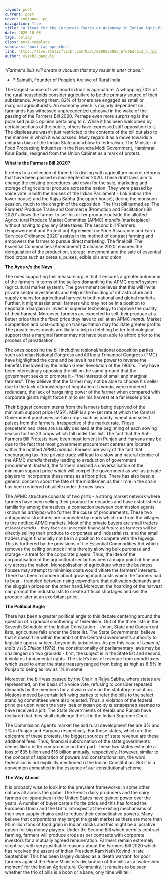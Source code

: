 ```yaml
---
layout: post
current: post
cover: indianag.jpg
navigation: True
title: "A Treat for the Corporate Sharks or Autonomy in Indian Agriculture?"
date: 2020-10-08
tags: policy
class: post-template
subclass: 'post tag-speeches'
link: https://live.staticflickr.com/8321/8000025086_6f60bdc612_b.jpg
author: oyeshi.ganguly
---
```

*“Farmer’s bills will create a vacuum that may result in utter chaos.”*

-   P Sainath, Founder of People’s Archive of Rural India
    

The largest source of livelihood in India is agriculture. A whopping 70% of the rural households consider agriculture to be the primary source of their subsistence. Among them, 82% of farmers are engaged as small or marginal agriculturists. An economy which is majorly dependent on farmlands has witnessed unprecedented upheaval in the wake of the passing of the Farmers Bill 2020. Perhaps even more surprising is the polarised public opinion pertaining to it. While it has been welcomed by certain sections of the public, others have expressed stiff opposition to it. The displeasure wasn’t just restricted to the contents of the bill but also to the manner in which it was passed. Many regard it as a move towards a unitarian bias of the Indian State and a blow to federalism. The Minister of Food Processing Industries in the Narendra Modi Government, Harsimrat Kaur Badal, resigned from the Union Cabinet as a mark of protest.

**What is the Farmers Bill 2020?**

It refers to a collection of three bills dealing with agriculture market reforms that have been passed in mid-September 2020. These draft laws aim to change the existing procedures laid down for the sale, marketing and storage of agricultural produce across the nation. They were passed by voice vote in both the houses of the Indian Parliament - Lok Sabha (the lower house) and the Rajya Sabha (the upper house), during the monsoon session, much to the chagrin of the opposition. The first bill termed as ‘The Farmers’ Produce Trade and Commerce (Promotion and Facilitation) Bill 2020’ allows the farmer to sell his or her produce outside the allotted Agricultural Produce Market Committee (APMC) *mandis* (marketplace) without having to pay any State taxes. The second bill ‘Farmers (Empowerment and Protection) Agreement on Price Assurance and Farm Services Ordinance 2020’ assists in the method of contract farming and empowers the farmer to pursue direct marketing. The final bill ‘The Essential Commodities (Amendment) Ordinance 2020’ ensures the deregulation of the production, storage, movement and the sale of essential food crops such as cereals, pulses, edible oils and onion.

**The Ayes v/s the Nays**

The ones supporting this measure argue that it ensures a greater autonomy of the farmers in terms of the sellers dismantling the APMC *mandi* system (agricultural market system). The government believes that this will invite private sector investments and help in the building of infrastructure and supply chains for agricultural harvest in both national and global markets. Further, it might assist small farmers who may not be in a position to negotiate a bargain or invest in superior technology to improve the quality of their harvest. Moreover, farmers are expected to sell their produce at a better price than the fixed price they have to sell at an APMC *mandi*. Market competition and cost-cutting on transportation may facilitate greater profits. The private investments are likely to help in fetching better technological support that a marginal farmer may not have been able to afford prior to the process of privatisation.

The ones opposing the bill including regional/national opposition parties such as Indian National Congress and All India Trinamool Congress (TMC) have highlighted the cons and believe it has the power to reverse the benefits bestowed by the Indian Green Revolution of the 1960's. They have been interestingly opposing the bill on the same ground that the government seeks to promote it - “the interests of small and marginal farmers”. They believe that the farmer may not be able to choose his seller due to the lack of knowledge of negotiation if *mandis* were rendered redundant, the lack of bargaining power of the farmer when compared with corporate giants might force him to sell his harvest at a far lesser price.

Their biggest concern stems from the farmers being deprived of the minimum support price (MSP). MSP is a pre-set rate at which the Central Government purchases certain crops such as paddy, wheat and select pulses from the farmers, irrespective of the market rate. These predetermined rates are usually declared at the beginning of each sowing season for the 23 crops which fall under this list. The fact that the Anti-Farmers Bill Protests have been most fervent in Punjab and Haryana may be due to the fact that most government procurement centres are located within the notified APMC *mandis*. Farmers are wary of the fact that encouraging tax-free private trade will lead to a slow and natural demise of the APMC *mandis* thereby leading to a reduction of government procurement. Instead, the farmers demand a universalisation of the minimum support price which will compel the government as well as private players to incorporate these rates as a floor price. There has also been a general concern about the fate of the middlemen as their role in the chain has been rendered obsolete under the new laws.

The APMC structure consists of two parts - a strong market network where farmers have been selling their produce for decades and have established a familiarity among themselves, a connection between commission agents (known as *arthiyas*) who further the cause of procurements. These two antagonistic structures are connected by roads which run from the villages to the notified APMC markets. Most of the private buyers are small traders at local *mandis* - they face an uncertain financial future as farmers will be directly selling their produce to corporates and industrialists, and the small traders might financially not be in a position to compete with the bigwigs. This is furthered by the provisions of the Essential Commodities Act which removes the ceiling on stock limits thereby allowing bulk purchase and storage - a treat for the corporate players. Thus, the idea of the corporatisation of the agricultural sector has been a major point of hue and cry across the nation. Monopolisation of agriculture where the business houses may attempt to minimise costs would vitiate the farmers’ interests. There has been a concern about growing input costs which the farmers had to bear - trampled between rising expenditure that cultivation demands and the sluggish prices on the other hand. Moreover, the hoarding of the harvest can prompt the industrialists to create artificial shortages and sell the produce later at an exorbitant price.

**The Political Angle**

There has been a greater political angle to this debate centering around the question of a gradual smothering of federalism. Out of the three lists in the Seventh Schedule of the Indian Constitution - Union, State and Concurrent lists, agriculture falls under the State list. The State Governments’ believe that it doesn’t lie within the ambit of the Central Government’s authority to legislate upon a subject beyond its jurisdiction. As per this case of *Union of India v HS Dhillon* (1972), the constitutionality of parliamentary laws may be challenged on two grounds - first, the subject is in the State list and second, it violates fundamental rights. The state’s loss of revenue from *mandi* taxes which used to enter the state treasury ranged from being as high as 8.5% in Punjab to being as low as 1% in some.

Moreover, the bill was passed by the Chair in Rajya Sabha, where states are represented, on the basis of a voice vote, refusing to consider repeated demands by the members for a division vote on the statutory resolution. Motions moved by certain left-wing parties to refer the bills to the select standing committees were also rejected. Thus, a violation of the federal principle upon which the very idea of Indian polity is established seemed to have received a jolt. The State Governments of Kerala and Punjab have declared that they shall challenge the bill in the Indian Supreme Court.

The Commission Agent’s market fee and rural development fee are 3% and 2% in Punjab and Haryana respectively. For these states, which are the epicentre of these protests, the biggest sources of state revenue are these additional fees. Thus, financial subordination of the state governments seems like a bitter compromise on their part. These two states estimate a loss of ₹35 billion and ₹16 billion annually, respectively. However, similar to the concept of separation of powers and constitutionalism, the word federalism is not explicitly mentioned in the Indian Constitution. But it is a convention enmeshed in the essence of our constitutional scheme.

**The Way Ahead**

It is probably wise to look into the prevalent frameworks in some other nations all across the globe. The French dairy producers and the dairy farmers co-operatives in the United States have gained power over the years. A number of buyer cartels fix the price and this has forced the European Union and the US to introspect at the existing mechanisms of their own supply chains and to reduce their consolidative powers. Many believe that corporations may target the grain market as there are more than 90 million tons of food grain in Indian stocks and this might be a lucrative option for big money players. Under the Second Bill which permits contract farming, farmers will produce crops as per contracts with corporate investors for a mutually agreed remuneration. Farmers remain extremely sceptical, with very justifiable reasons, about the Farmers Bill 2020 which has received the assent of Indian President Ram Nath Kovind in late September. This has been largely dubbed as a ‘death warrant’ for poor farmers against the Prime Minister’s declaration of the bills as a ‘watershed moment’ for the Indian Agricultural Community. It remains to be seen whether the trio of bills is a boon or a bane, only time will tell.
